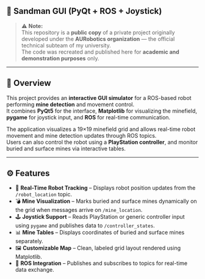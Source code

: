 ## 🤖 Sandman GUI (PyQt + ROS + Joystick)

> ⚠️ **Note:**  
> This repository is a **public copy** of a private project originally developed under the **AURobotics organization** — the official technical subteam of my university.  
> The code was recreated and published here for **academic and demonstration purposes** only.

---

## 🧠 Overview

This project provides an **interactive GUI simulator** for a ROS-based robot performing **mine detection** and movement control.  
It combines **PyQt5** for the interface, **Matplotlib** for visualizing the minefield, **pygame** for joystick input, and **ROS** for real-time communication.

The application visualizes a 19×19 minefield grid and allows real-time robot movement and mine detection updates through ROS topics.  
Users can also control the robot using a **PlayStation controller**, and monitor buried and surface mines via interactive tables.

---

## ⚙️ Features

- 🧭 **Real-Time Robot Tracking** – Displays robot position updates from the `/robot_location` topic.  
- 💣 **Mine Visualization** – Marks buried and surface mines dynamically on the grid when messages arrive on `/mine_location`.  
- 🕹️ **Joystick Support** – Reads PlayStation or generic controller input using `pygame` and publishes data to `/controller_states`.  
- 📊 **Mine Tables** – Displays coordinates of buried and surface mines separately.  
- 🖼️ **Customizable Map** – Clean, labeled grid layout rendered using Matplotlib.  
- 🔄 **ROS Integration** – Publishes and subscribes to topics for real-time data exchange.
